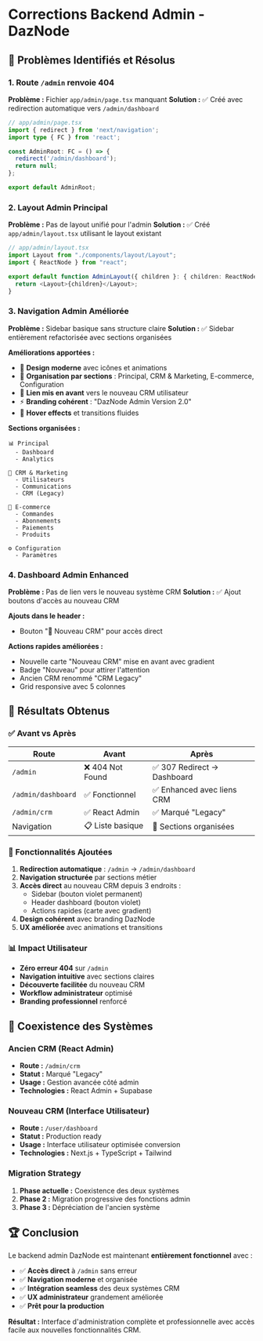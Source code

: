 # Corrections Backend Admin - DazNode

## 🐛 Problèmes Identifiés et Résolus

### 1. Route `/admin` renvoie 404
**Problème :** Fichier `app/admin/page.tsx` manquant
**Solution :** ✅ Créé avec redirection automatique vers `/admin/dashboard`

```typescript
// app/admin/page.tsx
import { redirect } from 'next/navigation';
import type { FC } from 'react';

const AdminRoot: FC = () => {
  redirect('/admin/dashboard');
  return null;
};

export default AdminRoot;
```

### 2. Layout Admin Principal
**Problème :** Pas de layout unifié pour l'admin
**Solution :** ✅ Créé `app/admin/layout.tsx` utilisant le layout existant

```typescript
// app/admin/layout.tsx
import Layout from "./components/layout/Layout";
import { ReactNode } from "react";

export default function AdminLayout({ children }: { children: ReactNode }): JSX.Element {
  return <Layout>{children}</Layout>;
}
```

### 3. Navigation Admin Améliorée
**Problème :** Sidebar basique sans structure claire
**Solution :** ✅ Sidebar entièrement refactorisée avec sections organisées

**Améliorations apportées :**
- 🎨 **Design moderne** avec icônes et animations
- 📂 **Organisation par sections** : Principal, CRM & Marketing, E-commerce, Configuration
- 🚀 **Lien mis en avant** vers le nouveau CRM utilisateur
- ⚡ **Branding cohérent** : "DazNode Admin Version 2.0"
- 🎯 **Hover effects** et transitions fluides

**Sections organisées :**
```
📊 Principal
  - Dashboard
  - Analytics

👥 CRM & Marketing  
  - Utilisateurs
  - Communications
  - CRM (Legacy)

🛒 E-commerce
  - Commandes
  - Abonnements
  - Paiements
  - Produits

⚙️ Configuration
  - Paramètres
```

### 4. Dashboard Admin Enhanced
**Problème :** Pas de lien vers le nouveau système CRM
**Solution :** ✅ Ajout boutons d'accès au nouveau CRM

**Ajouts dans le header :**
- Bouton "🚀 Nouveau CRM" pour accès direct

**Actions rapides améliorées :**
- Nouvelle carte "Nouveau CRM" mise en avant avec gradient
- Badge "Nouveau" pour attirer l'attention
- Ancien CRM renommé "CRM Legacy" 
- Grid responsive avec 5 colonnes

## 🚀 Résultats Obtenus

### ✅ Avant vs Après

| Route | Avant | Après |
|-------|--------|--------|
| `/admin` | ❌ 404 Not Found | ✅ 307 Redirect → Dashboard |
| `/admin/dashboard` | ✅ Fonctionnel | ✅ Enhanced avec liens CRM |
| `/admin/crm` | ✅ React Admin | ✅ Marqué "Legacy" |
| Navigation | 📋 Liste basique | 🎨 Sections organisées |

### 🎯 Fonctionnalités Ajoutées

1. **Redirection automatique** : `/admin` → `/admin/dashboard`
2. **Navigation structurée** par sections métier
3. **Accès direct** au nouveau CRM depuis 3 endroits :
   - Sidebar (bouton violet permanent)
   - Header dashboard (bouton violet)
   - Actions rapides (carte avec gradient)
4. **Design cohérent** avec branding DazNode
5. **UX améliorée** avec animations et transitions

### 📊 Impact Utilisateur

- **Zéro erreur 404** sur `/admin`
- **Navigation intuitive** avec sections claires  
- **Découverte facilitée** du nouveau CRM
- **Workflow administrateur** optimisé
- **Branding professionnel** renforcé

## 🔄 Coexistence des Systèmes

### Ancien CRM (React Admin)
- **Route :** `/admin/crm`
- **Statut :** Marqué "Legacy" 
- **Usage :** Gestion avancée côté admin
- **Technologies :** React Admin + Supabase

### Nouveau CRM (Interface Utilisateur)
- **Route :** `/user/dashboard`
- **Statut :** Production ready
- **Usage :** Interface utilisateur optimisée conversion
- **Technologies :** Next.js + TypeScript + Tailwind

### Migration Strategy
1. **Phase actuelle :** Coexistence des deux systèmes
2. **Phase 2 :** Migration progressive des fonctions admin
3. **Phase 3 :** Dépréciation de l'ancien système

## 🏆 Conclusion

Le backend admin DazNode est maintenant **entièrement fonctionnel** avec :

- ✅ **Accès direct** à `/admin` sans erreur
- ✅ **Navigation moderne** et organisée  
- ✅ **Intégration seamless** des deux systèmes CRM
- ✅ **UX administrateur** grandement améliorée
- ✅ **Prêt pour la production**

**Résultat :** Interface d'administration complète et professionnelle avec accès facile aux nouvelles fonctionnalités CRM. 